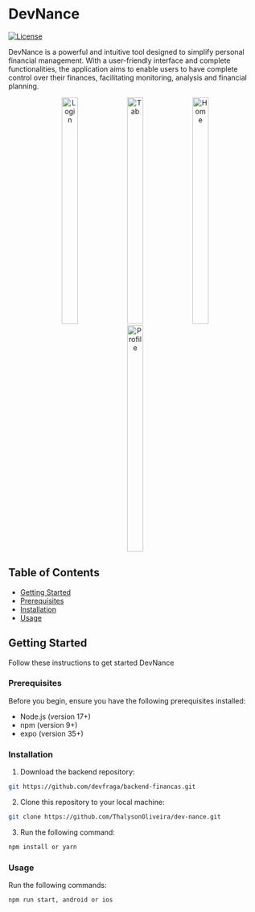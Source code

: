 # DevNance

[![License](https://img.shields.io/badge/license-MIT-blue.svg)](https://opensource.org/licenses/MIT)

DevNance is a powerful and intuitive tool designed to simplify personal financial management. With a user-friendly interface and complete functionalities, the application aims to enable users to have complete control over their finances, facilitating monitoring, analysis and financial planning.

<p align="center">
  <img alt="Login" src="https://i.imgur.com/RQHYwuW.png" width="25%" height=450px>
  <img alt="Tab" src="https://i.imgur.com/QWoVu7x.png" width="25%" height=450px>
  <img alt="Home" src="https://i.imgur.com/29juMNd.png" width="25%" height=450px>
  <img alt="Profile" src="https://i.imgur.com/yk5em4N.png" width="25%" height=450px>
</p>

## Table of Contents

- [Getting Started](#getting-started)
- [Prerequisites](#prerequisites)
- [Installation](#installation)
- [Usage](#usage)

## Getting Started

Follow these instructions to get started DevNance

### Prerequisites

Before you begin, ensure you have the following prerequisites installed:

- Node.js (version 17+)
- npm (version 9+)
- expo (version 35+)

### Installation

1. Download the backend repository:

```bash
git https://github.com/devfraga/backend-financas.git
```

2. Clone this repository to your local machine:

```bash
git clone https://github.com/ThalysonOliveira/dev-nance.git
```

3. Run the following command:

```bash
npm install or yarn
```

### Usage

Run the following commands:

```bash
npm run start, android or ios
```
